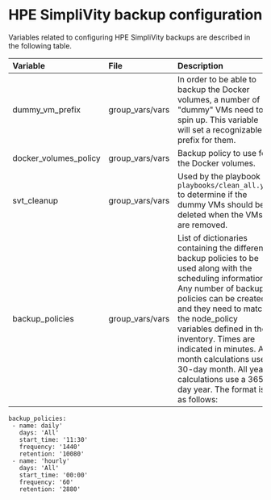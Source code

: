 # HPE SimpliVity backup configuration

Variables related to configuring HPE SimpliVity backups are described in the following table.

|Variable|File|Description|
|:-------|:---|:----------|
|dummy_vm_prefix|group_vars/vars|In order to be able to backup the Docker volumes, a number of "dummy" VMs need to spin up. This variable will set a recognizable prefix for them.|
|docker_volumes_policy|group_vars/vars|Backup policy to use for the Docker volumes.|
|svt_cleanup|group_vars/vars|Used by the playbook `playbooks/clean_all.yml` to determine if the dummy VMs should be deleted when the VMs are removed.|
|backup_policies|group_vars/vars|List of dictionaries containing the different backup policies to be used along with the scheduling information. Any number of backup policies can be created and they need to match the node_policy variables defined in the inventory. Times are indicated in minutes. All month calculations use a 30-day month. All year calculations use a 365-day year. The format is as follows:  |

```
backup_policies:
 - name: daily'   
   days: 'All'   
   start_time: '11:30'   
   frequency: '1440'   
   retention: '10080' 
 - name: 'hourly'   
   days: 'All'   
   start_time: '00:00'   
   frequency: '60'   
   retention: '2880'
```




